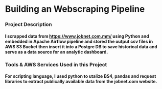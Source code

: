 # Building an Webscraping Pipeline

### Project Description
#### I scrapped data from https://www.jobnet.com.mm/ using Python and embedded in Apache Airflow pipeline and stored the output csv files in AWS S3 Bucket then insert it into a Postgre DB to save historical data and serve as a data source for an analytic dashboard.

### Tools & AWS Services Used in this Project

#### For scripting language, I used python to utalize BS4, pandas and request libraries to extract publically available data from the jobnet.com website.


